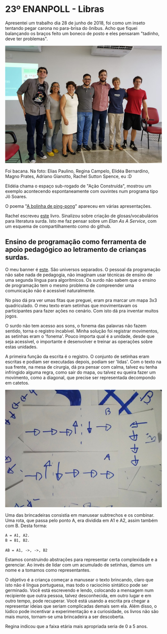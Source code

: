 # 23º ENANPOLL - Libras
Apresentei  um  trabalho dia 28 de junho de 2018, foi como um inseto tentando
pegar carona no para-brisa do ônibus. Acho que fiquei balançando os braços
feito um boneco de posto e eles pensaram "tadinho, deve ter problemas".

![Participantes Libras](23enanpoll.jpg)

Foi bacana. Na foto: Elias Paulino, Regina Campelo, Elidéa Bernardino,
Magno Prates, Adriano Gianotto, Rachel Sutton Spence, eu :D

Elidéia chama o espaço sub-rogado de "Ação Construída", mostrou um exemplo
acontecendo espontaneamente com ouvintes num programa tipo Jô Soares.

O poema "[A bolinha de ping-pong](https://www.youtube.com/watch?v=VhGCEznqljo)"
apareceu em várias apresentações.

Rachel escreveu [este](https://www.amazon.com/Introducing-Sign-Language-Literature-Creativity/dp/1137363819)
livro. Sinalizou sobre criação de glosas/vocabulários para literatura surda.
Isto me faz pensar sobre um *Elan As A Service*, com um esquema de
compartilhamento como do github.

## Ensino de programação como ferramenta de apoio pedagógico ao letramento de crianças surdas.
O meu banner é [este](ensinoDeProgramacaoComoFerramentaDeApoioPedagogicoAoLetramentoDeCriancasSurdas.pdf).
São universos separados. O pessoal da programação não sabe nada de pedagogia,
não imaginam usar técnicas de ensino de uma segunda língua para algorítmicos. Os
surdo não sabem que o ensino de programação tem o mesmo problema de compreender
uma comunicação não é acessível naturalmente.

No piso dá pra ver umas fitas que preguei, eram pra marcar um mapa 3x3
quadriculado. O meu texto eram setinhas que movimentavam os participantes para
fazer ações no cenário. Com isto dá pra inventar muitos jogos.

O surdo não tem acesso aos sons, o fonema das palavras não fazem sentido,
torna o registro incabível. Minha solução foi registrar movimentos,
as setinhas eram o 'fonema'. Pouco importa qual é a unidade, desde que seja
acessível, o importante é desenvolver e treinar as operações sobre estas
unidades.

A primeira função da escrita é o registro. O conjunto de setinhas eram escritas
e podiam ser executadas depois, podiam ser 'lidas'. Com o texto na sua frente,
na mesa de cirurgia, dá pra pensar com calma, talvez eu tenha infringido
alguma regra, como sair do mapa, ou talvez eu queira fazer um movimento, como a
diagonal, que precise ser representada decompondo em catetos.

![setas](setas.jpg)

Uma das brincadeiras consistia em manusear subtrechos e os combinar. Uma rota,
que passa pelo ponto A, era dividida em A1 e A2, assim também com B. Desta
forma:

```
A = A1, A2.
B = B1, B2.

AB = A1, ->, ->, B2
```

Estamos construindo abstrações para representar certa complexidade e a
gerenciar. Ao invés de lidar com um acumulado de setinhas, damos um nome e a
tomamos como representantes.

O objetivo é a criança começar a manusear o texto brincando, claro que isto
não é língua portuguesa, mas todo o raciocínio sintático pode ser germinado.
Você está escrevendo e lendo, colocando a mensagem num recipiente que outra
pessoa, talvez desconhecida, em outro lugar e em outro tempo, pode recuperar.
Você está usando a escrita pra chegar a representar ideias que seriam
complicadas demais sem ela. Além disso, o lúdico pode incentivar a
experimentação e a curiosidade, os livros não são mais muros, tornam-se uma
brincadeira a ser descoberta.

Regina indicou que a faixa etária mais apropriada seria de 0 a 5 anos.
